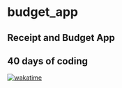 # budget_app
Receipt and Budget App
--
## 40 days of coding
[![wakatime](https://wakatime.com/badge/user/9657174f-2430-4dfd-aaef-2b316eb71a36/project/1404ccbc-c2e1-4a93-9139-2782126a98fb.svg)](https://wakatime.com/badge/user/9657174f-2430-4dfd-aaef-2b316eb71a36/project/1404ccbc-c2e1-4a93-9139-2782126a98fb)
